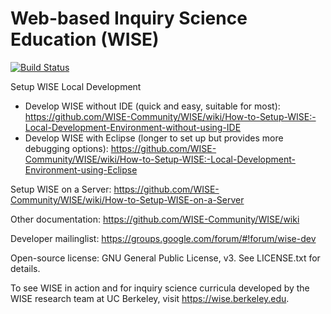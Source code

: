 Web-based Inquiry Science Education (WISE) 
====
[![Build Status](https://travis-ci.org/WISE-Community/WISE.svg?branch=master)](https://travis-ci.org/WISE-Community/WISE)

Setup WISE Local Development
* Develop WISE without IDE (quick and easy, suitable for most): https://github.com/WISE-Community/WISE/wiki/How-to-Setup-WISE:-Local-Development-Environment-without-using-IDE
* Develop WISE with Eclipse (longer to set up but provides more debugging options): https://github.com/WISE-Community/WISE/wiki/How-to-Setup-WISE:-Local-Development-Environment-using-Eclipse
 
Setup WISE on a Server: https://github.com/WISE-Community/WISE/wiki/How-to-Setup-WISE-on-a-Server

Other documentation: https://github.com/WISE-Community/WISE/wiki

Developer mailinglist: https://groups.google.com/forum/#!forum/wise-dev

Open-source license: GNU General Public License, v3.  See LICENSE.txt for details.

To see WISE in action and for inquiry science curricula developed by the WISE research team at UC Berkeley, visit https://wise.berkeley.edu.

